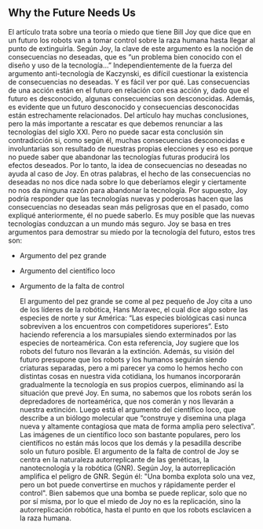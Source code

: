 ## Why the Future Needs Us

  El artículo trata sobre una teoría o miedo que tiene Bill Joy que dice que en un futuro los robots van a  tomar control sobre la raza humana hasta llegar al punto de extinguirla. Según Joy, la clave de este argumento es la noción de consecuencias no deseadas, que es “un problema bien conocido con el diseño y uso de la tecnología…” Independientemente de la fuerza del argumento anti-tecnología de Kaczynski, es difícil cuestionar la existencia de consecuencias no deseadas. Y es fácil ver por qué. Las consecuencias de una acción están en el futuro en relación con esa acción y, dado que el futuro es desconocido, algunas consecuencias son desconocidas. Además, es evidente que un futuro desconocido y consecuencias desconocidas están estrechamente relacionados.
  Del artículo hay muchas conclusiones, pero la más importante a rescatar es que debemos renunciar a las tecnologías del siglo XXI. Pero no puede sacar esta conclusión sin contradicción si, como según él, muchas consecuencias desconocidas e involuntarias son resultado de nuestras propias elecciones y eso es porque no puede saber que abandonar las tecnologías futuras producirá los efectos deseados.
Por lo tanto, la idea de consecuencias no deseadas no ayuda al caso de Joy. En otras palabras, el hecho de las consecuencias no deseadas no nos dice nada sobre lo que deberíamos elegir y ciertamente no nos da ninguna razón para abandonar la tecnología. Por supuesto, Joy podría responder que las tecnologías nuevas y poderosas hacen que las consecuencias no deseadas sean más peligrosas que en el pasado, como expliqué anteriormente, él no puede saberlo. Es muy posible que las nuevas tecnologías conduzcan a un mundo más seguro.
Joy se basa en tres argumentos para demostrar su miedo por la tecnología del futuro, estos tres son:
* Argumento del pez grande
* Argumento del científico loco
* Argumento de la falta de control

  El argumento del pez grande se come al pez pequeño de Joy cita a uno de los líderes de la robótica, Hans Moravec, el cual dice algo sobre las especies de norte y sur América: “Las especies biológicas casi nunca sobreviven a los encuentros con competidores superiores”.  Esto haciendo referencia a los marsupiales siendo exterminados por las especies de norteamérica. Con esta referencia, Joy sugiere que los robots del futuro nos llevarán a la extinción. Además, su visión del futuro presupone que los robots y los humanos seguirán siendo criaturas separadas, pero a mi parecer ya como lo hemos hecho con distintas cosas en nuestra vida cotidiana, los humanos incorporarán gradualmente la tecnología en sus propios cuerpos, eliminando así la situación que prevé Joy. En suma, no sabemos que los robots serán los depredadores de norteamérica, que nos comerán y nos llevarán a nuestra extinción.
  Luego está el argumento del científico loco, que describe a un biólogo molecular que “construye y disemina una plaga nueva y altamente contagiosa que mata de forma amplia pero selectiva”. Las imágenes de un científico loco son bastante populares, pero los científicos no están más locos que los demás y la pesadilla describe solo un futuro posible.
  El argumento de la falta de control de Joy se centra en la naturaleza autorreplicante de las genéticas, la nanotecnología y la robótica (GNR). Según Joy, la autorreplicación amplifica el peligro de GNR. Según él: "Una bomba explota solo una vez, pero un bot puede convertirse en muchos y rápidamente perder el control". Bien sabemos que una bomba se puede replicar, solo que no por sí misma, por lo que el miedo de Joy no es la replicación, sino la autorreplicación robótica, hasta el punto en que los robots esclavicen a la raza humana.









